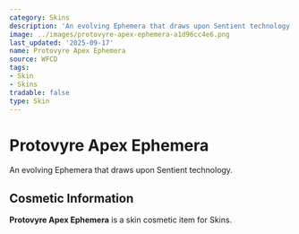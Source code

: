 ```yaml
---
category: Skins
description: 'An evolving Ephemera that draws upon Sentient technology. '
image: ../images/protovyre-apex-ephemera-a1d96cc4e6.png
last_updated: '2025-09-17'
name: Protovyre Apex Ephemera
source: WFCD
tags:
- Skin
- Skins
tradable: false
type: Skin
---
```


# Protovyre Apex Ephemera

An evolving Ephemera that draws upon Sentient technology. 

## Cosmetic Information

**Protovyre Apex Ephemera** is a skin cosmetic item for Skins.

